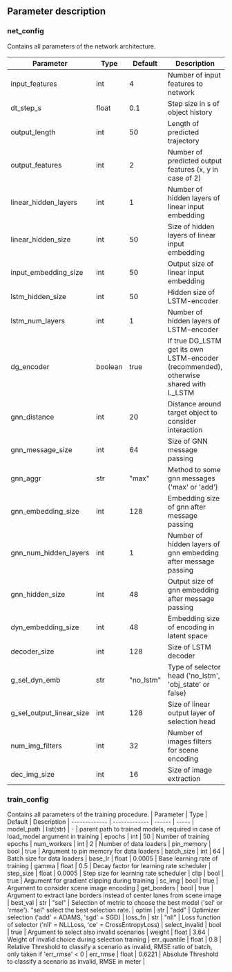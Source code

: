 ## Parameter description

### net_config
Contains all parameters of the network architecture.

| Parameter | Type | Default | Description
| ------------- | ------------- | ------ | ----- |
input_features | int | 4 | Number of input features to network |
dt_step_s | float | 0.1 | Step size in s of object history |
output_length | int | 50 | Length of predicted trajectory |
output_features | int | 2 | Number of predicted output features (x, y in case of 2)|
linear_hidden_layers | int | 1 | Number of hidden layers of linear input embedding |
linear_hidden_size | int | 50 | Size of hidden layers of linear input embedding |
input_embedding_size | int | 50 | Output size of linear input embedding |
lstm_hidden_size | int | 50 | Hidden size of LSTM-encoder |
lstm_num_layers | int | 1 | Number of hidden layers of LSTM-encoder|
dg_encoder | boolean | true | If true DG_LSTM get its own LSTM-encoder (recommended), otherwise shared with L_LSTM |
gnn_distance | int | 20 | Distance around target object to consider interaction |
gnn_message_size | int | 64 | Size of GNN message passing |
gnn_aggr | str | "max" | Method to some gnn messages ('max' or 'add') |
gnn_embedding_size | int | 128 | Embedding size of gnn after message passing |
gnn_num_hidden_layers | int | 1 | Number of hidden layers of gnn embedding after message passing |
gnn_hidden_size | int | 48 |  Output size of gnn embedding after message passing |
dyn_embedding_size | int | 48 | Embedding size of encoding in latent space |
decoder_size | int | 128 | Size of LSTM decoder |
g_sel_dyn_emb | str| "no_lstm" | Type of selector head ('no_lstm', 'obj_state' or false) |
g_sel_output_linear_size | int | 128 | Size of linear output layer of selection head |
num_img_filters | int | 32 | Number of images filters for scene encoding |
dec_img_size | int | 16 | Size of image extraction |

### train_config
Contains all parameters of the training procedure.
| Parameter | Type | Default | Description
| ------------- | ------------- | ------ | ----- |
model_path | list(str) | - | parent path to trained models, required in case of load_model argument in training |
epochs | int | 50 | Number of training epochs |
num_workers | int | 2 | Number of data loaders |
pin_memory | bool | true | Argument to pin memory for data loaders |
batch_size | int | 64 | Batch size for data loaders |
base_lr | float | 0.0005 | Base learning rate of training |
gamma | float | 0.5 | Decay factor for learning rate scheduler |
step_size | float | 0.0005 | Step size for learning rate scheduler |
clip | bool | true | Argument for gradient clipping during training |
sc_img | bool | true | Argument to consider scene image encoding |
get_borders | bool | true | Argument to extract lane borders instead of center lanes from scene image |
best_val | str | "sel" | Selection of metric to choose the best model ('sel' or 'rmse'). "sel" select the best selection rate. |
optim | str | "add" | Optimizer selection ('add' = ADAMS, 'sgd' = SGD) |
loss_fn | str | "nll" | Loss function of selector ('nll' = NLLLoss, 'ce' = CrossEntropyLoss) |
select_invalid | bool | true | Argument to select also invalid scenarios |
weight | float | 3.64 | Weight of invalid choice during selection training |
err_quantile | float | 0.8 | Relative Threshold to classify a scenario as invalid, RMSE ratio of batch, only taken if 'err_rmse' < 0 |
err_rmse | float | 0.6221 | Absolute Threshold to classify a scenario as invalid, RMSE in meter |